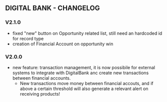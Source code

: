 ## DIGITAL BANK - CHANGELOG

### V2.1.0
* fixed "new" button on Opportunity related list, still need an hardcoded id for record type
* creation of Financial Account on opportunity win

### V2.0.0
* new feature: transaction management, it is now possibile for external systems to integrate with DigitalBank anc create new transactions between financial accounts.
    * New transactions move money between financial accouts, and if above a certain threshold will also generate a relevant alert on receiving products!